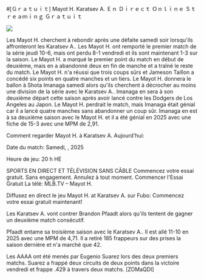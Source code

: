 #[Ｇｒａｔｕｉｔ] Mayot H. Karatsev A. Ｅｎ Ｄｉｒｅｃｔ Ｏｎｌｉｎｅ Ｓｔｒｅａｍｉｎｇ Ｇｒａｔｕｉｔ  
  
  
[![](https://i.imgur.com/qSNzIqt.png)](https://movie.rssnews.media/yXxnyOVOA.php)  
  
Les Mayot H. cherchent à rebondir après une défaite samedi soir lorsqu'ils affronteront les Karatsev A.. Les Mayot H. ont remporté le premier match de la série jeudi 10-6, mais ont perdu 8-1 vendredi et ils sont maintenant 1-3 sur la saison. Le Mayot H. a marqué le premier point du match en début de deuxième, mais en a abandonné deux en fin de manche et a traîné le reste du match. Le Mayot H. n'a réussi que trois coups sûrs et Jameson Taillon a concédé six points en quatre manches et un tiers. Le Mayot H. donnera le ballon à Shota Imanaga samedi alors qu'ils cherchent à décrocher au moins une division de la série avec le Karatsev A.. Imanaga en sera à son deuxième départ cette saison après avoir lancé contre les Dodgers de Los Angeles au Japon. Le Mayot H. perdrait le match, mais Imanaga était génial car il a lancé quatre manches sans abandonner un coup sûr. Imanaga en est à sa deuxième saison avec le Mayot H. et il a été génial en 2025 avec une fiche de 15-3 avec une MPM de 2,91.

Comment regarder Mayot H. à Karatsev A. Aujourd'hui:

Date du match: Samedi, , 2025

Heure de jeu: 20 h HE

SPORTS EN DIRECT ET TÉLÉVISION SANS CÂBLE
Commencez votre essai gratuit. Sans engagement. Annulez à tout moment.
Commencer l'Essai Gratuit
La télé: MLB.TV – Mayot H.

Diffusez en direct le jeu Mayot H. at Karatsev A. sur Fubo: Commencez votre essai gratuit maintenant!

Les Karatsev A. vont contrer Brandon Pfaadt alors qu'ils tentent de gagner un deuxième match consécutif.

Pfaadt entame sa troisième saison avec le Karatsev A.. Il est allé 11-10 en 2025 avec une MPM de 4,71. Il a retiré 185 frappeurs sur des prises la saison dernière et n'a marché que 42.

Les AAAA ont été menés par Eugenio Suarez lors des deux premiers matchs. Suarez a frappé deux circuits de deux points dans la victoire vendredi et frappe .429 à travers deux matchs. [ZOMaQDI]